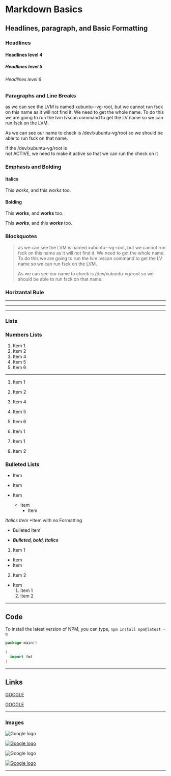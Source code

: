 # Markdown Basics

## Headlines, paragraph, and Basic Formatting

### Headlines

#### Headlines level 4
##### Headlines level 5
###### Headlines level 6

### Paragraphs and Line Breaks

as we can see the LVM is named xubuntu--vg-root, but we cannot run fsck on this name as it will not find it.  We need to get the whole name.  To do this we are going to run the lvm lvscan command to get the LV name so we can run fsck on the LVM.

As we can see our name to check is /dev/xubuntu-vg/root so we should be able to run fsck on that name.

If the /dev/xubuntu-vg/root is  
not ACTIVE, we need to make it active so that we can run the check on it

### Emphasis and Bolding

#### Italics

This *works*, and this _works_ too.


#### Bolding

This **works**, and __works__ too.

This ***works***, and this ___works___ too.

### Blockquotes

> as we can see the LVM is named xubuntu--vg-root, but we cannot run fsck on this name as it will not find it.  We need to get the whole name.  To do this we are going to run the lvm lvscan command to get the LV name so we can run fsck on the LVM.
>
> As we can see our name to check is /dev/xubuntu-vg/root so we should be able to run fsck on that name.

### Horizantal Rule

___

---

***

### Lists


### Numbers Lists

1. Item 1
2. Item 2
1. Item 4
1. Item 5
1. Item 6

---

1. Item 1

2. Item 2
1. Item 4
1. Item 5
1. Item 6


1. Item 1
  1. Item 1
  2. Item 2


### Bulleted Lists

* Item
* Item


* Item
  * Item
    * Item

*Italics Item*
*Item with no Formatting
* Bulleted Item


* ***Bulleted, bold, Italics***


1. Item 1
  * Item
  * Item
2. Item 2
  * Item
    1. Item 1
    2. item 2

---

## Code

To install the latest version of NPM, you can type, `npm install npm@latest -g`

```Go
package main()

(
  import fmt
)

```
---

## Links

[GOOGLE](https://google.com)


[GOOGLE](https://google.com "Link to Google search engine")


---

### Images

![Google logo](https://www.google.com/images/branding/googlelogo/1x/googlelogo_color_272x92dp.png)


[![Google logo](https://www.google.com/images/branding/googlelogo/1x/googlelogo_color_272x92dp.png)](goole.com)



![Google logo](https://www.google.com/images/branding/googlelogo/1x/googlelogo_color_272x92dp.png "cute google")


[![Google logo](https://www.google.com/images/branding/googlelogo/1x/googlelogo_color_272x92dp.png "Hi google")](goole.com)

---
